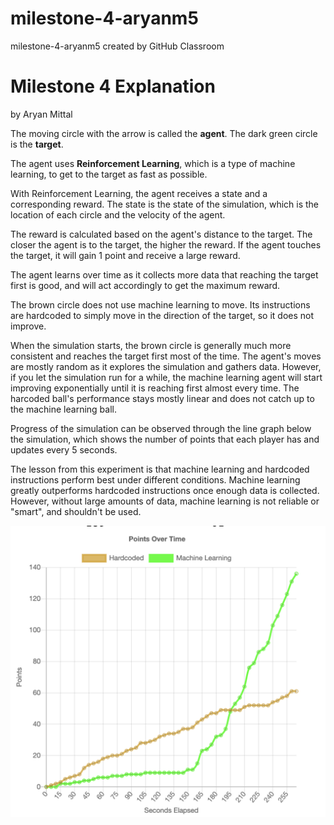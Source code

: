 # milestone-4-aryanm5
milestone-4-aryanm5 created by GitHub Classroom

# Milestone 4 Explanation
by Aryan Mittal

The moving circle with the arrow is called the **agent**.
The dark green circle is the **target**.

The agent uses **Reinforcement Learning**, which is a type of machine learning, to get to the target as fast as possible.

With Reinforcement Learning, the agent receives a state and a corresponding reward. The state is the state of the simulation, which is the location of each circle and the velocity of the agent.

The reward is calculated based on the agent's distance to the target. The closer the agent is to the target, the higher the reward. If the agent touches the target, it will gain 1 point and receive a large reward.

The agent learns over time as it collects more data that reaching the target first is good, and will act accordingly to get the maximum reward.

The brown circle does not use machine learning to move. Its instructions are hardcoded to simply move in the direction of the target, so it does not improve.

When the simulation starts, the brown circle is generally much more consistent and reaches the target first most of the time. The agent's moves are mostly random as it explores the simulation and gathers data. However, if you let the simulation run for a while, the machine learning agent will start improving exponentially until it is reaching first almost every time. The harcoded ball's performance stays mostly linear and does not catch up to the machine learning ball.

Progress of the simulation can be observed through the line graph below the simulation, which shows the number of points that each player has and updates every 5 seconds.

The lesson from this experiment is that machine learning and hardcoded instructions perform best under different conditions. Machine learning greatly outperforms hardcoded instructions once enough data is collected. However, without large amounts of data, machine learning is not reliable or "smart", and shouldn't be used.

![Image of graph after enough time has passed](graph_long.png?raw=true "Graph after enough time has passed")
